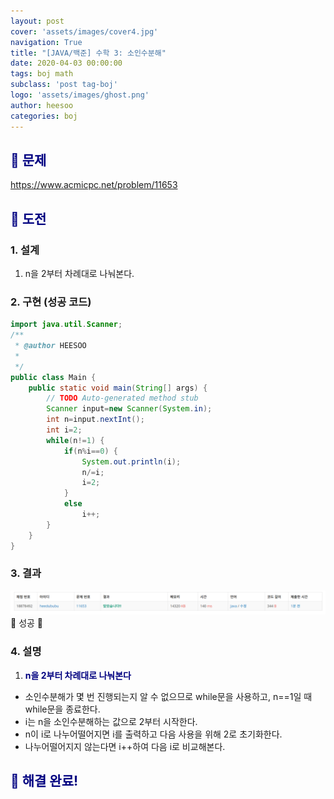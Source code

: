 ```yaml
---
layout: post
cover: 'assets/images/cover4.jpg'
navigation: True
title: "[JAVA/백준] 수학 3: 소인수분해"
date: 2020-04-03 00:00:00
tags: boj math
subclass: 'post tag-boj'
logo: 'assets/images/ghost.png'
author: heesoo
categories: boj
---
```

## <span style="color:navy">👀 문제</span>
<https://www.acmicpc.net/problem/11653>

## <span style="color:navy">👊 도전</span>

### 1. 설계
1. n을 2부터 차례대로 나눠본다.

### 2. 구현 (성공 코드)
```java
import java.util.Scanner;
/**
 * @author HEESOO
 *
 */
public class Main {
	public static void main(String[] args) {
		// TODO Auto-generated method stub
		Scanner input=new Scanner(System.in);
		int n=input.nextInt();
		int i=2;
		while(n!=1) {
			if(n%i==0) {
				System.out.println(i);
				n/=i;
				i=2;
			}				
			else 
				i++;
		}
	}
}

 ```

### 3. 결과
![실행결과](./assets/images/200403_2.PNG)
🤟 성공 🤟  

### 4. 설명
1. **<span style="color:navy">n을 2부터 차례대로 나눠본다</span>**
- 소인수분해가 몇 번 진행되는지 알 수 없으므로 while문을 사용하고, n==1일 때 while문을 종료한다.
- i는 n을 소인수분해하는 값으로 2부터 시작한다.
- n이 i로 나누어떨어지면 i를 출력하고 다음 사용을 위해 2로 초기화한다.
- 나누어떨어지지 않는다면 i++하여 다음 i로 비교해본다.

## <span style="color:navy">👏 해결 완료!</span>


